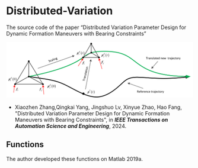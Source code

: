 # Distributed-Variation
The source code of the paper “Distributed Variation Parameter Design for Dynamic Formation Maneuvers with Bearing Constraints”

![image](https://github.com/mkb9559/Distributed-Variation/blob/main/figs.png)

- Xiaozhen Zhang,Qingkai Yang, Jingshuo Lv, Xinyue Zhao, Hao Fang, "Distributed Variation Parameter Design for Dynamic Formation Maneuvers with Bearing Constraints", in ***IEEE Transactions on Automation Science and Engineering***, 2024.

## Functions
The author developed these functions on Matlab 2019a.



